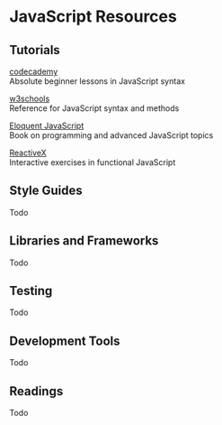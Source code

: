 # JavaScript Resources

## Tutorials
[codecademy](https://www.codecademy.com/learn/javascript)  
Absolute beginner lessons in JavaScript syntax

[w3schools](http://www.w3schools.com/js/default.asp)  
Reference for JavaScript syntax and methods

[Eloquent JavaScript](http://eloquentjavascript.net/)  
Book on programming and advanced JavaScript topics

[ReactiveX](http://reactivex.io/learnrx/)  
Interactive exercises in functional JavaScript

## Style Guides
Todo

## Libraries and Frameworks
Todo

## Testing
Todo

## Development Tools
Todo

## Readings
Todo